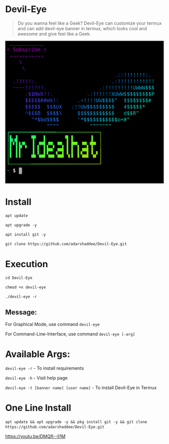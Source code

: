 # Devil-Eye
> Do you wanna feel like a Geek? Devil-Eye can customize your termux and can add devil-eye banner in termux, which looks cool and awesome and give feel like a Geek.

![](img/img.png)


# Install
```
apt update
```

```
apt upgrade -y 
```

``` 
apt install git -y 
```

``` 
git clone https://github.com/adarshaddee/Devil-Eye.git 
```

# Execution
``` 
cd Devil-Eye
```

```
chmod +x devil-eye
```

```
./devil-eye -r
```

## Message:
For Graphical Mode, use command ``devil-eye``

For Command-Line-Interface, use command ``devil-eye [-arg]``

# Available Args:
`` devil-eye -r ``  -  To install requirements 

`` devil-eye -h ``  - Visit help page

`` devil-eye -t [banner name] [user name] `` - To install Devil-Eye in Termux 

# One Line Install
``` 
apt update && apt upgrade -y && pkg install git -y && git clone https://github.com/adarshaddee/Devil-Eye.git 
```


https://youtu.be/DMQfI--lI1M
